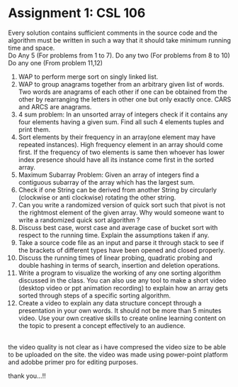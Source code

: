 # Assignment 1: CSL 106       
Every solution contains sufficient comments in the source code and the algorithm must be written in such a way that it should take minimum running time and space.  <br/>
Do Any 5 (For problems from 1 to 7). Do any two (For problems from 8 to 10) Do any one (From problem 11,12)     
<ol>
<li>WAP to perform merge sort on singly linked list.</li>
<li>WAP to group anagrams together from an arbitrary given list of words. Two words are anagrams of each other if one can be obtained from the other by rearranging the letters in other one but only exactly once. CARS and ARCS are anagrams.</li>
<li>4 sum problem: In an unsorted array of integers check if it contains any four elements having a given sum. Find all such 4 elements tuples and print them.</li>
<li>Sort elements by their frequency in an array(one element may have repeated instances). High frequency element in an array should come first. If the frequency of two elements is same then whoever has lower index presence should have all its instance come first in the sorted array. </li>
<li>Maximum Subarray Problem: Given an array of integers find a contiguous subarray of the array which has the largest sum.</li> 
<li>Check if one String can be derived from another String by circularly (clockwise or anti clockwise) rotating the other string. </li>
<li>Can you write a randomized version of quick sort such that pivot is not the rightmost element of the given array. Why would someone want to write a randomized quick sort algorithm ?</li>
<li>Discuss best case, worst case and average case of bucket sort with respect to the running time. Explain the assumptions taken if any.</li>
<li>Take a source code file as an input and parse it through stack to see if the brackets of different types have been opened and closed properly.</li>
<li> Discuss the running times of linear probing, quadratic probing and double hashing in terms of search, insertion and deletion operations. </li>
<li> Write a program to visualize the working of any one sorting algorithm discussed in the class. You can also use any tool to make a short video (desktop video or ppt animation recording) to explain how an array gets sorted through steps of a specific sorting algorithm. </li>
<li>Create a video to explain any data structure concept through a presentation in your own words. It should not be more than 5 minutes video. Use your own creative skills to create online learning content on the topic to present a concept effectively to an audience. </li>
</ol>
<br>
the video quality is not clear as i have compresed the video size to be able to be uploaded on the
site. the video was made using power-point platform and adobbe primer pro for editing purposes.




thank you...!!



